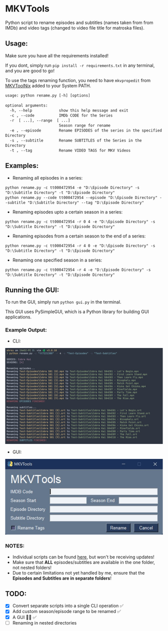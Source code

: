 # MKVTools

Python script to rename episodes and subtitles (names taken from from IMDb) and video tags (changed to video file title for matroska files).

## Usage:

Make sure you have all the requirements installed!

If you dont, simply run `pip install -r requirements.txt` in any terminal, and you are good to go!

To use the tags renaming function, you need to have `mkvpropedit` from [MKVToolNix](https://mkvtoolnix.download/) added to your System PATH.

```
usage: python rename.py [-h] [options]

optional arguments:
  -h, --help            show this help message and exit
  -c , --code           IMDb CODE for the Series
  -r  [ ...], --range  [ ...]
                        Season range for rename
  -e , --episode        Rename EPISODES of the series in the specified Directory
  -s , --subtitle       Rename SUBTITLES of the Series in the Directory
  -t , --tag            Rename VIDEO TAGS for MKV Videos
```

## Examples:

- Renaming all episodes in a series:

```
python rename.py -c tt000472954 -e "D:\Episode Directory" -s "D:\Subtitle Directory" -t "D:\Episode Directory"
python rename.py --code tt000472954 --episode "D:\Episode Directory" --subtitle "D:\Subtitle Directory" --tag "D:\Episode Directory"
```

- Renaming episodes upto a certain season in a series:

```
python rename.py -c tt000472954 -r 0 4 -e "D:\Episode Directory" -s "D:\Subtitle Directory" -t "D:\Episode Directory"
```

- Renaming episodes from a certain season to the end of a series:

```
python rename.py -c tt000472954 -r 4 0 -e "D:\Episode Directory" -s "D:\Subtitle Directory" -t "D:\Episode Directory"
```

- Renaming one specified season in a series:

```
python rename.py -c tt000472954 -r 4 -e "D:\Episode Directory" -s "D:\Subtitle Directory" -t "D:\Episode Directory"
```

## Running the GUI:
To run the GUI, simply run `python gui.py` in the terminal.

This GUI uses PySimpleGUI, which is a Python library for building GUI applications.

### Example Output:
- CLI:

![](https://github.com/IAmOZRules/MKVTools/blob/main/Images/example_cli.jpg)

- GUI:

<p align="center">
  <img src="https://github.com/IAmOZRules/MKVTools/blob/main/Images/example_gui.jpg" />
</p>

### NOTES:

- Individual scripts can be found [here](https://github.com/IAmOZRules/MKVTools/tree/main/Individual%20Scripts), but won't be receiving updates!
- Make sure that **ALL** episodes/subtitles are available in the one folder, not nested folders!
- Due to certain limitations not yet handled by me, ensure that the **Episodes and Subtitles are in separate folders**!

## TODO:

- [x] Convert separate scripts into a single CLI operation ✅
- [x] Add custom season/episode range to be renamed ✅
- [x] A GUI 🤷‍♂️ ✅
- [ ] Renaming in nested directories
